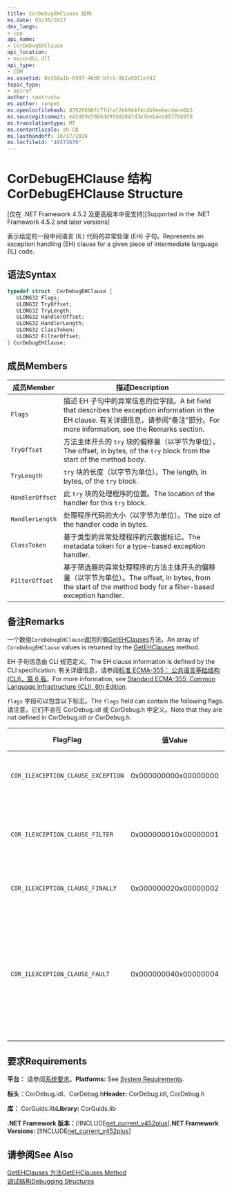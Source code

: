```yaml
---
title: CorDebugEHClause 结构
ms.date: 03/30/2017
dev_langs:
- cpp
api_name:
- CorDebugEHClause
api_location:
- mscordbi.dll
api_type:
- COM
ms.assetid: 0e350a1b-6997-46d0-bfc5-962a5011ef43
topic_type:
- apiref
author: rpetrusha
ms.author: ronpet
ms.openlocfilehash: 83928696fc7fdfaf2eb944f4cdb9eebecdece0b3
ms.sourcegitcommit: e42d09e5966dd9fd02847d3e7eeb4ec0877069f8
ms.translationtype: MT
ms.contentlocale: zh-CN
ms.lasthandoff: 10/17/2018
ms.locfileid: "49373670"
---
```

# <a name="cordebugehclause-structure"></a><span data-ttu-id="27d73-102">CorDebugEHClause 结构</span><span class="sxs-lookup"><span data-stu-id="27d73-102">CorDebugEHClause Structure</span></span>
<span data-ttu-id="27d73-103">[仅在 .NET Framework 4.5.2 及更高版本中受支持]</span><span class="sxs-lookup"><span data-stu-id="27d73-103">[Supported in the .NET Framework 4.5.2 and later versions]</span></span>  
  
 <span data-ttu-id="27d73-104">表示给定的一段中间语言 (IL) 代码的异常处理 (EH) 子句。</span><span class="sxs-lookup"><span data-stu-id="27d73-104">Represents an exception handling (EH) clause for a given piece of intermediate language (IL) code.</span></span>  
  
## <a name="syntax"></a><span data-ttu-id="27d73-105">语法</span><span class="sxs-lookup"><span data-stu-id="27d73-105">Syntax</span></span>  
  
```cpp
typedef struct _CorDebugEHClause {  
   ULONG32 Flags;  
   ULONG32 TryOffset;  
   ULONG32 TryLength;  
   ULONG32 HandlerOffset;  
   ULONG32 HandlerLength;  
   ULONG32 ClassToken;  
   ULONG32 FilterOffset;  
} CorDebugEHClause;  
```  
  
## <a name="members"></a><span data-ttu-id="27d73-106">成员</span><span class="sxs-lookup"><span data-stu-id="27d73-106">Members</span></span>  
  
|<span data-ttu-id="27d73-107">成员</span><span class="sxs-lookup"><span data-stu-id="27d73-107">Member</span></span>|<span data-ttu-id="27d73-108">描述</span><span class="sxs-lookup"><span data-stu-id="27d73-108">Description</span></span>|  
|------------|-----------------|  
|`Flags`|<span data-ttu-id="27d73-109">描述 EH 子句中的异常信息的位字段。</span><span class="sxs-lookup"><span data-stu-id="27d73-109">A bit field that describes the exception information in the EH clause.</span></span> <span data-ttu-id="27d73-110">有关详细信息，请参阅“备注”部分。</span><span class="sxs-lookup"><span data-stu-id="27d73-110">For more information, see the Remarks section.</span></span>|  
|`TryOffset`|<span data-ttu-id="27d73-111">方法主体开头的 `try` 块的偏移量（以字节为单位）。</span><span class="sxs-lookup"><span data-stu-id="27d73-111">The offset, in bytes, of the `try` block from the start of the method body.</span></span>|  
|`TryLength`|<span data-ttu-id="27d73-112">`try` 块的长度（以字节为单位）。</span><span class="sxs-lookup"><span data-stu-id="27d73-112">The length, in bytes, of the `try` block.</span></span>|  
|`HandlerOffset`|<span data-ttu-id="27d73-113">此 `try` 块的处理程序的位置。</span><span class="sxs-lookup"><span data-stu-id="27d73-113">The location of the handler for this `try` block.</span></span>|  
|`HandlerLength`|<span data-ttu-id="27d73-114">处理程序代码的大小（以字节为单位）。</span><span class="sxs-lookup"><span data-stu-id="27d73-114">The size of the handler code in bytes.</span></span>|  
|`ClassToken`|<span data-ttu-id="27d73-115">基于类型的异常处理程序的元数据标记。</span><span class="sxs-lookup"><span data-stu-id="27d73-115">The metadata token for a type-based exception handler.</span></span>|  
|`FilterOffset`|<span data-ttu-id="27d73-116">基于筛选器的异常处理程序的方法主体开头的偏移量（以字节为单位）。</span><span class="sxs-lookup"><span data-stu-id="27d73-116">The offset, in bytes, from the start of the method body for a filter-based exception handler.</span></span>|  
  
## <a name="remarks"></a><span data-ttu-id="27d73-117">备注</span><span class="sxs-lookup"><span data-stu-id="27d73-117">Remarks</span></span>  
 <span data-ttu-id="27d73-118">一个数组`CoreDebugEHClause`返回的值[GetEHClauses](../../../../docs/framework/unmanaged-api/debugging/icordebugilcode-getehclauses-method.md)方法。</span><span class="sxs-lookup"><span data-stu-id="27d73-118">An array of `CoreDebugEHClause` values is returned by the [GetEHClauses](../../../../docs/framework/unmanaged-api/debugging/icordebugilcode-getehclauses-method.md) method.</span></span>  
  
 <span data-ttu-id="27d73-119">EH 子句信息由 CLI 规范定义。</span><span class="sxs-lookup"><span data-stu-id="27d73-119">The EH clause information is defined by the CLI specification.</span></span> <span data-ttu-id="27d73-120">有关详细信息，请参阅[标准 ECMA-355： 公共语言基础结构 (CLI)，第 6 版](https://www.ecma-international.org/publications/standards/Ecma-335.htm)。</span><span class="sxs-lookup"><span data-stu-id="27d73-120">For more information, see [Standard ECMA-355: Common Language Infrastructure (CLI), 6th Edition](https://www.ecma-international.org/publications/standards/Ecma-335.htm).</span></span>  
  
 <span data-ttu-id="27d73-121">`flags` 字段可以包含以下标志。</span><span class="sxs-lookup"><span data-stu-id="27d73-121">The `flags` field can contain the following flags.</span></span> <span data-ttu-id="27d73-122">请注意，它们不会在 CorDebug.idl 或 CorDebug.h 中定义。</span><span class="sxs-lookup"><span data-stu-id="27d73-122">Note that they are not defined in CorDebug.idl or CorDebug.h.</span></span>  
  
|<span data-ttu-id="27d73-123">Flag</span><span class="sxs-lookup"><span data-stu-id="27d73-123">Flag</span></span>|<span data-ttu-id="27d73-124">值</span><span class="sxs-lookup"><span data-stu-id="27d73-124">Value</span></span>|<span data-ttu-id="27d73-125">描述</span><span class="sxs-lookup"><span data-stu-id="27d73-125">Description</span></span>|  
|----------|-----------|-----------------|  
|`COR_ILEXCEPTION_CLAUSE_EXCEPTION`|<span data-ttu-id="27d73-126">0x00000000</span><span class="sxs-lookup"><span data-stu-id="27d73-126">0x00000000</span></span>|<span data-ttu-id="27d73-127">键入的异常子句。</span><span class="sxs-lookup"><span data-stu-id="27d73-127">A typed exception clause.</span></span>|  
|`COR_ILEXCEPTION_CLAUSE_FILTER`|<span data-ttu-id="27d73-128">0x00000001</span><span class="sxs-lookup"><span data-stu-id="27d73-128">0x00000001</span></span>|<span data-ttu-id="27d73-129">异常筛选器和处理程序子句。</span><span class="sxs-lookup"><span data-stu-id="27d73-129">An exception filter and handler clause.</span></span>|  
|`COR_ILEXCEPTION_CLAUSE_FINALLY`|<span data-ttu-id="27d73-130">0x00000002</span><span class="sxs-lookup"><span data-stu-id="27d73-130">0x00000002</span></span>|<span data-ttu-id="27d73-131">`finally` 子句。</span><span class="sxs-lookup"><span data-stu-id="27d73-131">A `finally` clause.</span></span>|  
|`COR_ILEXCEPTION_CLAUSE_FAULT`|<span data-ttu-id="27d73-132">0x00000004</span><span class="sxs-lookup"><span data-stu-id="27d73-132">0x00000004</span></span>|<span data-ttu-id="27d73-133">Fault 子句（仅当引发异常时才调用的 `finally` 子句）。</span><span class="sxs-lookup"><span data-stu-id="27d73-133">A fault clause (a `finally` clause that is called only when an exception is thrown).</span></span>|  
  
## <a name="requirements"></a><span data-ttu-id="27d73-134">要求</span><span class="sxs-lookup"><span data-stu-id="27d73-134">Requirements</span></span>  
 <span data-ttu-id="27d73-135">**平台：** 请参阅[系统要求](../../../../docs/framework/get-started/system-requirements.md)。</span><span class="sxs-lookup"><span data-stu-id="27d73-135">**Platforms:** See [System Requirements](../../../../docs/framework/get-started/system-requirements.md).</span></span>  
  
 <span data-ttu-id="27d73-136">**标头**：CorDebug.idl、CorDebug.h</span><span class="sxs-lookup"><span data-stu-id="27d73-136">**Header:** CorDebug.idl, CorDebug.h</span></span>  
  
 <span data-ttu-id="27d73-137">**库：** CorGuids.lib</span><span class="sxs-lookup"><span data-stu-id="27d73-137">**Library:** CorGuids.lib</span></span>  
  
 <span data-ttu-id="27d73-138">**.NET Framework 版本：**[!INCLUDE[net_current_v452plus](../../../../includes/net-current-v452plus-md.md)]</span><span class="sxs-lookup"><span data-stu-id="27d73-138">**.NET Framework Versions:** [!INCLUDE[net_current_v452plus](../../../../includes/net-current-v452plus-md.md)]</span></span>  
  
## <a name="see-also"></a><span data-ttu-id="27d73-139">请参阅</span><span class="sxs-lookup"><span data-stu-id="27d73-139">See Also</span></span>  
 [<span data-ttu-id="27d73-140">GetEHClauses 方法</span><span class="sxs-lookup"><span data-stu-id="27d73-140">GetEHClauses Method</span></span>](../../../../docs/framework/unmanaged-api/debugging/icordebugilcode-getehclauses-method.md)  
 [<span data-ttu-id="27d73-141">调试结构</span><span class="sxs-lookup"><span data-stu-id="27d73-141">Debugging Structures</span></span>](../../../../docs/framework/unmanaged-api/debugging/debugging-structures.md)
